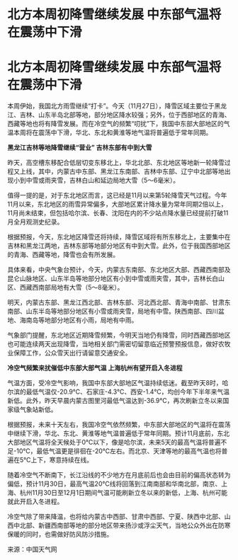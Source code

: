 # 北方本周初降雪继续发展 中东部气温将在震荡中下滑

# 北方本周初降雪继续发展 中东部气温将在震荡中下滑

本周伊始，我国北方雨雪继续“打卡”。今天（11月27日），降雪区域主要位于黑龙江、吉林、山东半岛北部等地，部分地区降水较强；另外，位于西部地区的青海、西藏等地也将有降雪发展。而在冷空气的频繁“叨扰”下，我国中东部大部地区的气温本周将在震荡中下滑，华北、东北和黄淮等地气温将普遍低于常年同期。

**黑龙江吉林等地降雪继续“营业” 吉林东部有中到大雪**

昨天，高空槽东移配合低层切变东移北上，华北北部、东北地区等地新一轮降雪过程又上线，其中，内蒙古中东部、黑龙江东南部、吉林中东部、辽宁中北部等地出现小到中雪或雨夹雪，吉林白山和延边局地大雪（5～6毫米）。

值得一提的是，对于东北地区而言，这已经是11月以来第5轮降雪天气过程。今年11月以来，东北地区的雨雪异常偏多，大部地区累计降水量为常年同期2倍以上，11月尚未结束，但包括哈尔滨、长春、沈阳在内的不少站点降水量已经提前打破11月全月观测史纪录。

根据预报，今天，东北地区降雪还将持续，降雪区域将有所东移北上，主要集中在吉林和黑龙江两地，吉林东部等地部分地区有中到大雪。此外，位于我国西部地区的青海、西藏等地，降雪也会有所发展。

具体来看，中央气象台预计，今天，内蒙古东南部、东北地区大部、西藏西南部及昆仑山脉地区、山东半岛等地部分地区有小到中雪或雨夹雪，其中，吉林长白山区、西藏西南部局地有大雪（5～8毫米）。

明天，内蒙古东部、黑龙江西北部、吉林东部、河北西北部、青海中南部、甘肃东南部、山东半岛等地部分地区有小雪或雨夹雪，局地有中雪。陕西南部、四川盆地、海南岛等地部分地区有小雨，局地有中雨。

气象部门提醒，东北地区近期降雪频繁，今明天当地仍有降雪，同时西藏西部地区也可能连续两天出现降雪，当地相关部门需密切留意临近预警预报信息，做好农牧业保障工作，公众雪天出行请留意交通安全。

**冷空气频繁来扰催低中东部大部气温 上海杭州有望开启入冬进程**

气温方面，受冷空气影响，我国中东部大部地区气温持续低迷。截至昨天8时，哈尔滨的最低气温仅-20.9℃、石家庄-4.3℃、西安-1.4℃，均创今年下半年来气温新低。此外，昨天早晨内蒙古图里河最低气温达到-36.9℃，再次刷新立冬以来国家级气象站新低。

根据预报，未来十天左右，我国冷空气依然频繁，中东部大部地区的气温将在震荡中继续下滑，华北、东北、黄淮等地气温普遍低于常年同期。预计11月底前，东北大部地区气温将全天候处于0℃以下，像是哈尔滨，未来5天的最高气温将普遍不足-10℃，最低气温更是徘徊在-20℃左右。而北京、天津等地的最高气温也将普遍在5℃上下，寒意持续在线。

随着冷空气不断南下，长江沿线的不少地方在月底前后也会由目前的偏高状态转为偏低，预计11月30日，最高气温20℃线将回落到江南南部和华南北部，南京、上海、杭州11月30日至12月1日期间气温可能刷新立冬以来的新低，上海、杭州可能就此开启入冬进程。

冷空气除了带来降温，也将给内蒙古中西部、甘肃中西部、宁夏、陕西中北部、山西中北部、新疆西南部等地的部分地区带来扬沙或浮尘天气，当地公众外出在防寒保暖的同时，也需做好防风防沙措施。

来源：中国天气网

